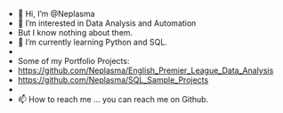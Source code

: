 - 👋 Hi, I’m @Neplasma
- 👀 I’m interested in Data Analysis and Automation
- But I know nothing about them.
- 🌱 I’m currently learning Python and SQL.
-  
- Some of my Portfolio Projects:
- https://github.com/Neplasma/English_Premier_League_Data_Analysis
- https://github.com/Neplasma/SQL_Sample_Projects
-     
- 📫 How to reach me ... you can reach me on Github.

<!---
Neplasma/Neplasma is a ✨ special ✨ repository because its `README.md` (this file) appears on your GitHub profile.
You can click the Preview link to take a look at your changes.
--->
